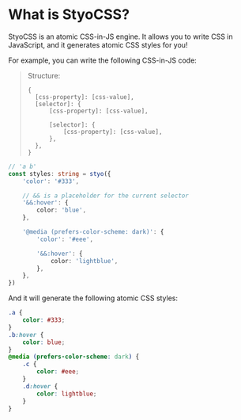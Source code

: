 # What is StyoCSS?

StyoCSS is an atomic CSS-in-JS engine. It allows you to write CSS in JavaScript, and it generates atomic CSS styles for you!

For example, you can write the following CSS-in-JS code:

> Structure:
> ```plain
> {
> 	[css-property]: [css-value],
> 	[selector]: {
> 		[css-property]: [css-value],
>
> 		[selector]: {
> 			[css-property]: [css-value],
> 		},
> 	},
> }
> ```

```ts
// 'a b'
const styles: string = styo({
	'color': '#333',

	// && is a placeholder for the current selector
	'&&:hover': {
		color: 'blue',
	},

	'@media (prefers-color-scheme: dark)': {
		'color': '#eee',

		'&&:hover': {
			color: 'lightblue',
		},
	},
})
```

And it will generate the following atomic CSS styles:

```css
.a {
    color: #333;
}
.b:hover {
    color: blue;
}
@media (prefers-color-scheme: dark) {
	.c {
		color: #eee;
	}
	.d:hover {
		color: lightblue;
	}
}
```
